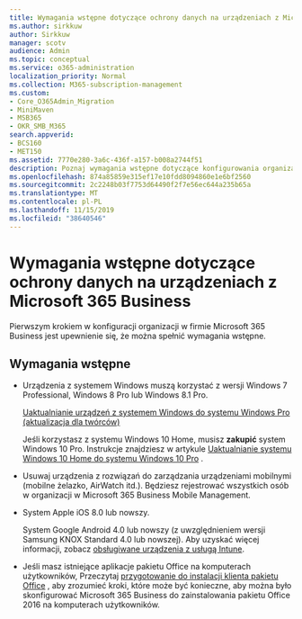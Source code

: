 ```yaml
---
title: Wymagania wstępne dotyczące ochrony danych na urządzeniach z Microsoft 365 Business
ms.author: sirkkuw
author: Sirkkuw
manager: scotv
audience: Admin
ms.topic: conceptual
ms.service: o365-administration
localization_priority: Normal
ms.collection: M365-subscription-management
ms.custom:
- Core_O365Admin_Migration
- MiniMaven
- MSB365
- OKR_SMB_M365
search.appverid:
- BCS160
- MET150
ms.assetid: 7770e280-3a6c-436f-a157-b008a2744f51
description: Poznaj wymagania wstępne dotyczące konfigurowania organizacji w firmie Microsoft 365 Business.
ms.openlocfilehash: 874a85859e315ef17e10fdd8094860e1e6bf2560
ms.sourcegitcommit: 2c2248b03f7753d64490f2f7e56ec644a235b65a
ms.translationtype: MT
ms.contentlocale: pl-PL
ms.lasthandoff: 11/15/2019
ms.locfileid: "38640546"
---
```

# <a name="prerequisites-for-protecting-data-on-devices-with-microsoft-365-business"></a>Wymagania wstępne dotyczące ochrony danych na urządzeniach z Microsoft 365 Business

Pierwszym krokiem w konfiguracji organizacji w firmie Microsoft 365 Business jest upewnienie się, że można spełnić wymagania wstępne.
  
## <a name="prerequisites"></a>Wymagania wstępne

- Urządzenia z systemem Windows muszą korzystać z wersji Windows 7 Professional, Windows 8 Pro lub Windows 8.1 Pro.
    
    [Uaktualnianie urządzeń z systemem Windows do systemu Windows Pro (aktualizacja dla twórców)](upgrade-to-windows-pro-creators-update.md)
    
    Jeśli korzystasz z systemu Windows 10 Home, musisz **zakupić** system Windows 10 Pro. Instrukcje znajdziesz w artykule [Uaktualnianie systemu Windows 10 Home do systemu Windows 10 Pro](https://support.office.com/article/0aee10c1-4d34-43ee-a325-579c6c2df90e?ui=en-US&rs=en-US&ad=US) . 
    
- Usuwaj urządzenia z rozwiązań do zarządzania urządzeniami mobilnymi (mobilne żelazko, AirWatch itd.). Będziesz rejestrować wszystkich osób w organizacji w Microsoft 365 Business Mobile Management.
    
- System Apple iOS 8.0 lub nowszy.
    
    System Google Android 4.0 lub nowszy (z uwzględnieniem wersji Samsung KNOX Standard 4.0 lub nowszej). Aby uzyskać więcej informacji, zobacz [obsługiwane urządzenia z usługą Intune](https://go.microsoft.com/fwlink/p/?linkid=852307).
    
- Jeśli masz istniejące aplikacje pakietu Office na komputerach użytkowników, Przeczytaj [przygotowanie do instalacji klienta pakietu Office](prepare-for-office-client-deployment.md) , aby zrozumieć kroki, które może być konieczne, aby można było skonfigurować Microsoft 365 Business do zainstalowania pakietu Office 2016 na komputerach użytkowników. 
